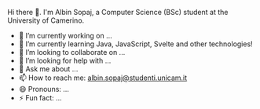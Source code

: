 Hi there 👋. I'm Albin Sopaj, a Computer Science (BSc) student at the University of Camerino. 

- 🔭 I’m currently working on ...
- 🌱 I’m currently learning Java, JavaScript, Svelte and other technologies!
- 👯 I’m looking to collaborate on ...
- 🤔 I’m looking for help with ...
- 💬 Ask me about ...
- 📫 How to reach me: albin.sopaj@studenti.unicam.it
- 😄 Pronouns: ...
- ⚡ Fun fact: ...
